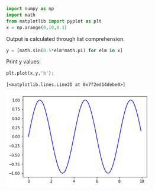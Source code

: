 

```python
import numpy as np
import math
from matplotlib import pyplot as plt
x = np.arange(0,10,0.1)

```

Output is calculated through list comprehension.



```python
y = [math.sin(0.5*elm*math.pi) for elm in x]
```

Print y values:


```python
plt.plot(x,y,'b');
```




    [<matplotlib.lines.Line2D at 0x7f2ed14debe0>]




![png](output_4_1.png)

